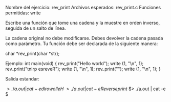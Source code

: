 
Nombre del ejercicio: rev_print
Archivos esperados: rev_print.c
Funciones permitidas: write

Escribe una función que tome una cadena y la muestre en orden inverso, seguida de un salto de línea.

La cadena original no debe modificarse.
Debes devolver la cadena pasada como parámetro.
Tu función debe ser declarada de la siguiente manera:

char *rev_print(char *str);

Ejemplo:
int main(void)
{
  rev_print("Hello world");
  write (1, "\n", 1);
  rev_print("tnirp esreveR");
  write (1, "\n", 1);
  rev_print("");
  write (1, "\n", 1);
}

Salida estandar:

$> ./a.out | cat -e
dlrow olleH$
$> ./a.out | cat -e
Reverse print$
$> ./a.out | cat -e
$
